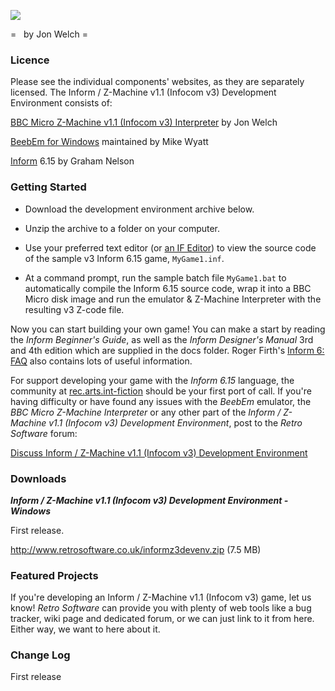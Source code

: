 ![](./images/informv3idelogo.png)
=   by Jon Welch =

### Licence

Please see the individual components' websites, as they are separately licensed. The Inform / Z-Machine v1.1 (Infocom v3) Development Environment consists of:

[BBC Micro Z-Machine v1.1 (Infocom v3) Interpreter](BBC_Micro_Z-Machine_Interpreter "wikilink") by Jon Welch
[BeebEm for Windows](http://www.mikebuk.dsl.pipex.com/beebem/) maintained by Mike Wyatt
[Inform](http://www.inform-fiction.org/) 6.15 by Graham Nelson

### Getting Started

-   Download the development environment archive below.
-   Unzip the archive to a folder on your computer.
-   Use your preferred text editor (or [an IF Editor](http://www.firthworks.com/roger/editors/index.html)) to view the source code of the sample v3 Inform 6.15 game, `MyGame1.inf`.
-   At a command prompt, run the sample batch file `MyGame1.bat` to automatically compile the Inform 6.15 source code, wrap it into a BBC Micro disk image and run the emulator & Z-Machine Interpreter with the resulting v3 Z-code file.

Now you can start building your own game! You can make a start by reading the *Inform Beginner's Guide*, as well as the *Inform Designer's Manual* 3rd and 4th edition which are supplied in the docs folder. Roger Firth's [Inform 6: FAQ](http://www.firthworks.com/roger/informfaq/index.html) also contains lots of useful information.

For support developing your game with the *Inform 6.15* language, the community at [rec.arts.int-fiction](nntp://rec.arts.int-fiction/) should be your first port of call. If you're having difficulty or have found any issues with the *BeebEm* emulator, the *BBC Micro Z-Machine Interpreter* or any other part of the *Inform / Z-Machine v1.1 (Infocom v3) Development Environment*, post to the *Retro Software* forum:

[Discuss Inform / Z-Machine v1.1 (Infocom v3) Development Environment](http://www.retrosoftware.co.uk/forum/viewforum.php?f=30)

### Downloads

***Inform / Z-Machine v1.1 (Infocom v3) Development Environment - Windows***
First release.
<http://www.retrosoftware.co.uk/informz3devenv.zip> (7.5 MB)

### Featured Projects

If you're developing an Inform / Z-Machine v1.1 (Infocom v3) game, let us know! *Retro Software* can provide you with plenty of web tools like a bug tracker, wiki page and dedicated forum, or we can just link to it from here. Either way, we want to here about it.

### Change Log

First release
